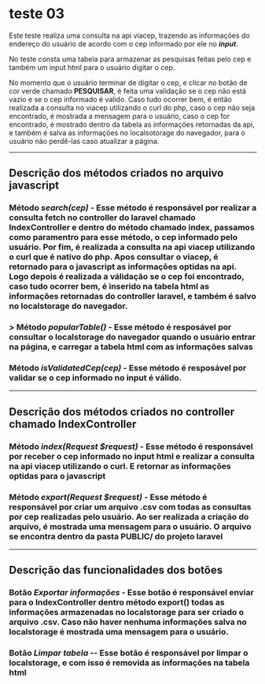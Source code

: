 # teste 03

Este teste realiza uma consulta na api viacep, trazendo as informações do endereço do usuário de acordo com o cep informado por ele no **_input_**.


No teste consta uma tabela para armazenar as pesquisas feitas pelo cep e também um input html para o usuário digitar o cep.

No momento que o usuário terminar de digitar o cep, e clicar no botão de cor verde chamado **PESQUISAR**, é feita uma validação se o cep não está vazio e se o cep informado é valido. Caso tudo ocorrer bem, é então realizada a consulta no viacep utilizando o curl do php, caso o cep não seja encontrado, é mostrada a mensagem para o usuário, caso o cep for encontrado, é mostrado dentro da tabela as informações retornadas da api, e também é salva as informações no localsotorage do navegador, para o usuário não perdê-las caso atualizar a página.

---

## Descrição dos métodos criados no arquivo javascript

### Método *search(cep)* - Esse método é responsável por realizar a consulta fetch no controller do laravel chamado IndexController e dentro do método chamado index, passamos como paramentro para esse método, o cep informado pelo usuário. Por fim, é realizada a consulta na api viacep utilizando o curl que é nativo do php. Apos consultar o viacep, é retornado para o javascript as informações optidas na api. Logo depois é realizada a válidação se o cep foi encontrado, caso tudo ocorrer bem, é inserido na tabela html as informações retornadas do controller laravel, e também é salvo no localstorage do navegador.

### > Método *popularTable()* - Esse método é resposável por consultar o localstorage do navegador quando o usuário entrar na página, e carregar a tabela html com as informações salvas

### Método *isValidatedCep(cep)* - Esse método é resposável por validar se o cep informado no input é válido.

---

## Descrição dos métodos criados no controller chamado IndexController

### Método *index(Request $request)* - Esse método é responsável por receber o cep informado no input html e realizar a consulta na api viacep utilizando o curl. E retornar as informações optidas para o javascript

### Método *export(Request $request)* - Esse método é responsável por criar um arquivo **.csv** com todas as consultas por cep realizadas pelo usuário. Ao ser realizada a criação do arquivo, é mostrada uma mensagem para o usuário. O arquivo se encontra dentro da pasta **PUBLIC/** do projeto laravel

---

## Descrição das funcionalidades dos botões

### Botão *Exportar informações* - Esse botão é responsável enviar para o IndexController dentro método export() todas as informações armazenadas no localstorage para ser criado o arquivo .csv. Caso não haver nenhuma informações salva no localstorage é mostrada uma mensagem para o usuário.

### Botão *Limpar tabela* -- Esse botão é responsável por limpar o localstorage, e com isso é removida as informações na tabela html

